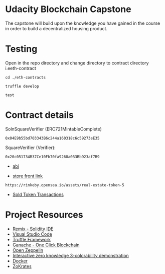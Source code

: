# Udacity Blockchain Capstone

The capstone will build upon the knowledge you have gained in the course in order to build a decentralized housing product. 

# Testing
Open in the repo directory and change directory to contract directory i.eeth-contract

```
cd ./eth-contracts

truffle develop
```
```
test
```
# Contract details

SolnSquareVerifier (ERC721MintableComplete) 
```
0x04E9b55bd703343B6c244a160318c6c59273eE35
```

SquareVerifier (Verifier): 
```
0x20c051734B37Ce10Fb70fa9268a033Bb923af7B9
```

* [abi](https://raw.githubusercontent.com/SID-FROSTY/Blockchain-Capstone/master/eth-contracts/abi.json)

* [store front link](https://rinkeby.opensea.io/assets/real-estate-token-5)
```
https://rinkeby.opensea.io/assets/real-estate-token-5

```
* [Sold Token Transactions](https://rinkeby.opensea.io/assets/0x04e9b55bd703343b6c244a160318c6c59273ee35/9)

# Project Resources

* [Remix - Solidity IDE](https://remix.ethereum.org/)
* [Visual Studio Code](https://code.visualstudio.com/)
* [Truffle Framework](https://truffleframework.com/)
* [Ganache - One Click Blockchain](https://truffleframework.com/ganache)
* [Open Zeppelin ](https://openzeppelin.org/)
* [Interactive zero knowledge 3-colorability demonstration](http://web.mit.edu/~ezyang/Public/graph/svg.html)
* [Docker](https://docs.docker.com/install/)
* [ZoKrates](https://github.com/Zokrates/ZoKrates)
